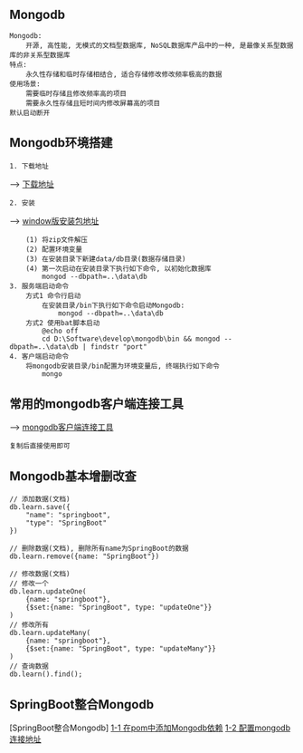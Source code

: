 ## Mongodb
    Mongodb:
        开源, 高性能, 无模式的文档型数据库, NoSQL数据库产品中的一种, 是最像关系型数据库的非关系型数据库
    特点:
        永久性存储和临时存储相结合, 适合存储修改修改频率极高的数据
    使用场景:
        需要临时存储且修改频率高的项目
        需要永久性存储且短时间内修改屏幕高的项目 
    默认启动断开
## Mongodb环境搭建
    1. 下载地址
-->     [下载地址](https://www.mongodb.com/try/download)

    2. 安装
-->     [window版安装包地址](../../../../../_00_资源/_02_mongodb/mongodb-windows-x86_64-5.0.5.zip)

        (1) 将zip文件解压
        (2) 配置环境变量
        (3) 在安装目录下新建data/db目录(数据存储目录)
        (4) 第一次启动在安装目录下执行如下命令, 以初始化数据库
            mongod --dbpath=..\data\db
    3. 服务端启动命令
        方式1 命令行启动
            在安装目录/bin下执行如下命令启动Mongodb:
                mongod --dbpath=..\data\db
        方式2 使用bat脚本启动
            @echo off
            cd D:\Software\develop\mongodb\bin && mongod --dbpath=..\data\db | findstr "port"
    4. 客户端启动命令
        将mongodb安装目录/bin配置为环境变量后, 终端执行如下命令
            mongo
## 常用的mongodb客户端连接工具
-->     [mongodb客户端连接工具](../../../../../_00_资源/_02_mongodb/robo3t-1.4.4-windows-x86_64-e6ac9ec5.zip)
    
    复制后直接使用即可
## Mongodb基本增删改查
    
    // 添加数据(文档)
    db.learn.save({
        "name": "springboot", 
        "type": "SpringBoot"
    })
    
    // 删除数据(文档), 删除所有name为SpringBoot的数据
    db.learn.remove({name: "SpringBoot"})
    
    // 修改数据(文档)
    // 修改一个
    db.learn.updateOne(
        {name: "springboot"},
        {$set:{name: "SpringBoot", type: "updateOne"}}
    )
    // 修改所有
    db.learn.updateMany(
        {name: "springboot"},
        {$set:{name: "SpringBoot", type: "updateMany"}}
    )
    // 查询数据
    db.learn().find();
    
## SpringBoot整合Mongodb
[SpringBoot整合Mongodb]
    [1-1 在pom中添加Mongodb依赖](../../../../pom.xml)
    [1-2 配置mongodb连接地址](../application.yml)
